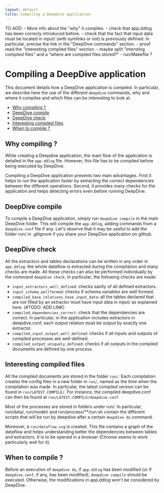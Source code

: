 ```yaml
---
layout: default
title: Compiling a DeepDive application
---
```


TO ADD: - More info about the "why" it compiles.
        - check that app.ddlog has been correcly introduced before.
        - check that the fact that input data must be located in input/ (with symlinks or not) is previously defined. In particular, precise the link in the "DeepDive commands" section.
        - proof read the "Interesting compiled files" section.
        - maybe split "intersting compiled files" and a "where are compiled files stored?"
        - run/Makefile ?

# Compiling a DeepDive application

This document details how a DeepDive application is compiled. In particular, we describe here the use of the different `deepdive` commands, why and where it compiles and which files can be interesting to look at.

- [Why compiling ?](#why_compiling)
- [DeepDive compile](#deepdive_compile)
- [DeepDive check](#deepdive_check)
- [Interesting compiled files](#compilation_where)
- [When to compile ?](#compilation_when)


## <a name="why_compiling" href="#"></a> Why compiling ?

While creating a Deepdive application, the main flow of the application is detailed in the `app.ddlog` file. However, this file has to be compiled before being executed by DeepDive.

Compiling a DeepDive application presents two main advantages. First it helps to run the application faster by extracting the correct dependencies between the different operations. Second, it provides many checks for the application and helps detecting errors even before running DeepDive.

## <a name="deepdive_compile" href="#"></a> DeepDive compile

To compile a DeepDive application, simply run `deepdive compile` in the main DeepDive folder. This will compile the `app.ddlog`, adding commands from a `deepdive.conf` file if any. Let's observe that it may be useful to add the folder run/ in .gitignore if you share your DeepDive application on github.

## <a name="deepdive_check" href="#"></a> DeepDive check

All the extractors and tables declarations can be written in any order in `app.ddlog`: the whole dataflow is extracted during the compilation and many checks are made. All these checks can also be performed individually by the command `deepdive check`. In particular, the following checks are made:

- ```input_extractors_well_defined```: checks sanity of all defined extractors.
- ```input_schema_wellformed```: checks if schema variables are well formed.
- ```compiled_base_relations_have_input_data```: all the tables declared that are not filled by an extractor must have input data in input/ as explained here. (\#TODO: ADD LINK)
- ```compiled_dependencies_correct```: check that the dependencies are correct. In particular, in the application includes extractors in deepdive.conf, each output relation must be output by exactly one extractor.
- ```compiled_input_output_well_defined```: checks if all inputs and outputs of compiled processes are well-defined.
- ```compiled_output_uniquely_defined```: checks if all outputs in the compiled documents are defined by one process.

## <a name="compilation_where" href="#"></a> Interesting compiled files

All the compiled documents are stored in the folder `run/`. Each compilation creates the config files in a new folder in `run/`, named as the time when the compilation was made. In particular, the latest compiled version can be found in `run/LATEST.COMPILE/`. For instance, the compiled deepdive.conf can then be found at `run/LATEST.COMPILE/deepdive.conf`.

Most of the processes are stored in folders under run/. In particular, run/data/, run/model/ and run/process/**/run.sh contain the different scripts that will be run by deepdive after a certain `deepdive do` command.

Moreover, a `run/dataflow.svg` is created. This file contains a graph of the dataflow and helps understanding better the dependencies between tables and extractors. It is to be opened in a browser (Chrome seems to work particularly well for it).


## <a name="compilation_when" href="#"></a> When to compile ?

Before an execution of `deepdive do`, if `app.ddlog` has been modified (or if `deepdive.conf`, if any, has been modified), `deepdive compile` should be executed. Otherwise, the modifications in app.ddlog won't be considered by DeepDive.

